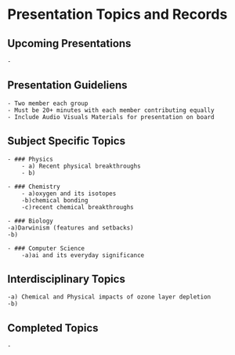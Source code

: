 # Presentation Topics and Records


## Upcoming Presentations
    - 

## Presentation Guideliens 
    - Two member each group
    - Must be 20+ minutes with each member contributing equally
    - Include Audio Visuals Materials for presentation on board


## Subject Specific Topics

    - ### Physics
        - a) Recent physical breakthroughs
        - b) 

    - ### Chemistry
        - a)oxygen and its isotopes
        -b)chemical bonding
        -c)recent chemical breakthroughs
    
    - ### Biology
    -a)Darwinism (features and setbacks)
    -b)

    - ### Computer Science
        -a)ai and its everyday significance 

## Interdisciplinary Topics
    
    -a) Chemical and Physical impacts of ozone layer depletion
    -b) 

## Completed Topics
    - 
